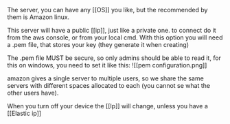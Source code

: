 The server, you can have any [[OS]] you like, but the recommended by them is Amazon linux.

This server will have a public [[ip]], just like a private one. to connect do it from the aws console, or from your local cmd. With this option you will need a .pem file, that stores your key (they generate it when creating)

The .pem file MUST be secure, so only admins should be able to read it, for this on windows, you need to set it like this:
![[pem configuration.png]]

amazon gives a single server to multiple users, so we share the same servers with different spaces allocated to each (you cannot se what the other users have).


When you turn off your device the [[Ip]] will change, unless you have a [[Elastic ip]]